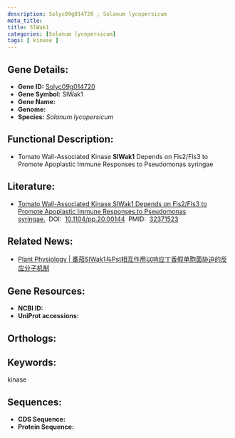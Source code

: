 ```yaml
---
description: Solyc09g014720 ; Solanum lycopersicum
meta_title:
title: SlWak1
categories: [Solanum lycopersicum]
tags: [ kinase ]
---
```


## Gene Details:
- **Gene ID:**	[Solyc09g014720]()
- **Gene Symbol:** SlWak1
- **Gene Name:** 
- **Genome:** []()
- **Species:** *Solanum lycopersicum*

## Functional Description:
   - Tomato Wall-Associated Kinase **SlWak1** Depends on Fls2/Fls3 to Promote Apoplastic Immune Responses to Pseudomonas syringae 

## Literature:
   - [Tomato Wall-Associated Kinase SlWak1 Depends on Fls2/Fls3 to Promote Apoplastic Immune Responses to Pseudomonas syringae.]( https://academic.oup.com/plphys/article/183/4/1869/6118503?login=true)&nbsp;&nbsp;DOI:&nbsp;&nbsp;[10.1104/pp.20.00144](https://academic.oup.com/plphys/article/183/4/1869/6118503?login=true)&nbsp;&nbsp;PMID:&nbsp;&nbsp;[32371523](https://pubmed.ncbi.nlm.nih.gov/32371523/)

## Related News:
   - [Plant Physiology |  番茄SlWak1与Pst相互作用以响应丁香假单胞菌胁迫的反应分子机制](https://mp.weixin.qq.com/s?__biz=Mzg3MDEwNDEyMg==&mid=2247488271&idx=4&sn=3b39305ff082c5515d70aa0345cc73cb&chksm=ce93be5af9e4374cee091e2112aad5edb630ad30fa6aafce6054256c5dcbb745ffb0037867ce&scene=27#wechat_redirect)

## Gene Resources:
- **NCBI ID:** [](https://www.ncbi.nlm.nih.gov/gene/?term=)
- **UniProt accessions:** [](https://www.uniprot.org/uniprotkb//entry)

## Orthologs:

## Keywords:
kinase

## Sequences:
- **CDS Sequence:**
- **Protein Sequence:**
